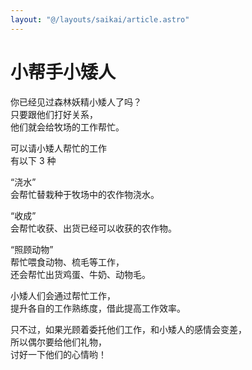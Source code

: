 ```yaml
---
layout: "@/layouts/saikai/article.astro"
---
```


# 小帮手小矮人

你已经见过森林妖精小矮人了吗？  
只要跟他们打好关系，  
他们就会给牧场的工作帮忙。

可以请小矮人帮忙的工作  
有以下 3 种

“浇水”  
会帮忙替栽种于牧场中的农作物浇水。

“收成”  
会帮忙收获、出货已经可以收获的农作物。

“照顾动物”  
帮忙喂食动物、梳毛等工作，  
还会帮忙出货鸡蛋、牛奶、动物毛。

小矮人们会通过帮忙工作，  
提升各自的工作熟练度，借此提高工作效率。

只不过，如果光顾着委托他们工作，和小矮人的感情会变差，  
所以偶尔要给他们礼物，  
讨好一下他们的心情哟！
